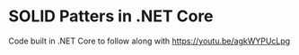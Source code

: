 # SOLID Patters in .NET Core
Code built in .NET Core to follow along with https://youtu.be/agkWYPUcLpg
